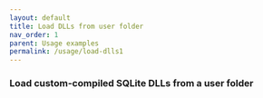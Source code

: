 ```yaml
---
layout: default
title: Load DLLs from user folder
nav_order: 1
parent: Usage examples
permalink: /usage/load-dlls1
---
```


### Load custom-compiled SQLite DLLs from a user folder

